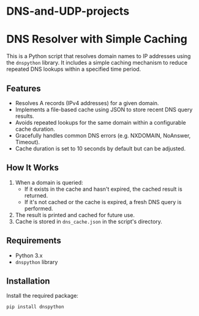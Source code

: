 # DNS-and-UDP-projects

# DNS Resolver with Simple Caching

This is a Python script that resolves domain names to IP addresses using the `dnspython` library. It includes a simple caching mechanism to reduce repeated DNS lookups within a specified time period.

## Features

- Resolves A records (IPv4 addresses) for a given domain.
- Implements a file-based cache using JSON to store recent DNS query results.
- Avoids repeated lookups for the same domain within a configurable cache duration.
- Gracefully handles common DNS errors (e.g. NXDOMAIN, NoAnswer, Timeout).
- Cache duration is set to 10 seconds by default but can be adjusted.

## How It Works

1. When a domain is queried:
   - If it exists in the cache and hasn't expired, the cached result is returned.
   - If it's not cached or the cache is expired, a fresh DNS query is performed.
2. The result is printed and cached for future use.
3. Cache is stored in `dns_cache.json` in the script's directory.

## Requirements

- Python 3.x
- `dnspython` library

## Installation

Install the required package:

```bash
pip install dnspython
